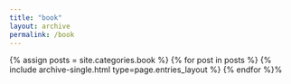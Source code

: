 ```yaml
---
title: "book"
layout: archive
permalink: /book
---
```


{% assign posts = site.categories.book %}
{% for post in posts %} {% include archive-single.html type=page.entries_layout %} {% endfor %}%
